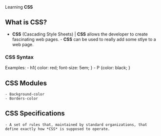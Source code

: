  Learning **CSS**

## What is **CSS**?
 - **CSS** (Cascading Style Sheets) | **CSS** allows the developer to create fascinating web pages. 
        - **CSS** can be used to really add some stlye to a web page.  

### **CSS** Syntax   
Examples:
    - h1{
        color: red;
        font-size: 5em;
    }
    - P {color: black;
    }

## **CSS** Modules
    - Background-color 
    - Borders-color

## **CSS** Specifications
    - A set of rules that, maintained by standard organizations, that define exactly how *CSS* is supposed to operate.  
